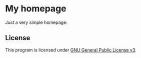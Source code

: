 # My homepage

Just a very simple homepage.

## License

This program is licensed under [GNU General Public License v3](https://www.gnu.org/licenses/gpl-3.0.html).
